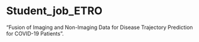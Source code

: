# Student_job_ETRO
“Fusion of Imaging and Non-Imaging Data for Disease Trajectory Prediction for COVID-19 Patients”.
